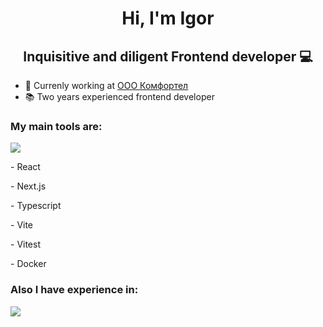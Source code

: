<h1 align="center">Hi, I'm Igor</h1>

<h2 align="center">Inquisitive and diligent Frontend developer 💻</h2>

- 👷 Currenly working at [OOO Комфортел](https://comfortel.pro/)
- 📚 Two years experienced frontend developer

<h3>My main tools are:</h3>
<p><img src="https://skillicons.dev/icons?i=react,next,ts,vite,vitest"/></p>
<p>- React</p>
<p>- Next.js</p>
<p>- Typescript</p>
<p>- Vite</p>
<p>- Vitest</p>
<p>- Docker</p>

<h3>Also I have experience in:</h3>
<p><img src="https://skillicons.dev/icons?i=redux,nodejs,git,figma,graphql,html,css,tailwind,jest,docker"/></p>
